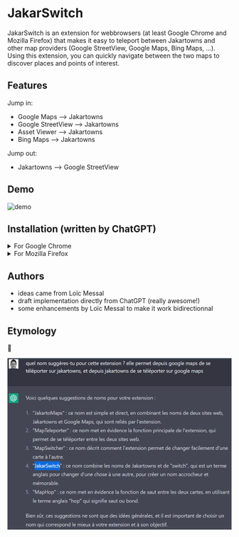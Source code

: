 # JakarSwitch

JakarSwitch is an extension for webbrowsers (at least Google Chrome and Mozilla Firefox) that makes it easy to teleport between Jakartowns and other map providers (Google StreetView, Google Maps, Bing Maps, ...). Using this extension, you can quickly navigate between the two maps to discover places and points of interest.

## Features
Jump in: 
- Google Maps --> Jakartowns
- Google StreetView --> Jakartowns
- Asset Viewer --> Jakartowns
- Bing Maps --> Jakartowns

Jump out:
- Jakartowns --> Google StreetView

## Demo
![demo](doc/demo_jakarswitch.gif)

## Installation (written by ChatGPT)

<details>
<summary>For Google Chrome</summary>
<p>
Here's how to install and activate the JakarSwitch extension from a zip file:

1. First, download the JakarSwitch extension zip file from a trusted source, such as the Jakarto Github.
2. Once the zip file is downloaded, extract it on your computer by right-clicking on it and selecting "Extract All".
3. Open Google Chrome and go to the "Settings" menu (represented by three vertical dots in the top right corner of the screen).
4. In the dropdown menu, select "More tools," then "Extensions".
5. Enable "developer mode" by clicking the corresponding button in the top right corner of the screen.
6. Click on the "Load unpacked extension" button that appears at the top of the screen.
7. In the file selection window that opens, navigate to the folder where you extracted the JakarSwitch extension files and select it.
8. Once you've selected the folder, click "Select folder" to load the extension into Chrome.
9. The JakarSwitch extension is now installed, but may not be automatically activated. To activate it, slide the switch next to "JakarSwitch" to the right to activate the extension.
10. The next time you visit Google StreetView or Jakartowns, the extension icon displayed in your toolbar will allow you to easily switch between the two sites.

It is important to note that installing an extension from a zip file can pose security risks, as it does not go through the validation and approval process of the Chrome Web Store. Therefore, it is important to download the zip file from a trusted source and verify that the extension is safe before installing it.
</p>
</details>

<details>
<summary>For Mozilla Firefox</summary>
<p>
Here's how to install and activate the JakarSwitch extension from a zip file:

1. First, download the JakarSwitch extension zip file from a trusted source, such as the Jakarto Github.
2. Once the zip file is downloaded, extract it on your computer by right-clicking on it and selecting "Extract All".
3. Open Firefox and go to the following webpage: [about:debugging#/runtime/this-firefox](about:debugging#/runtime/this-firefox)
4. Click on the "Load Temporary Add-on" button.
5. In the file selection window that opens, navigate to the folder where you extracted the JakarSwitch extension files and select the "manifest.json" file.
Once you've selected the manifest file, click "Open" to load the extension into Firefox.
6. The JakarSwitch extension is now installed and should be active.
7. The next time you visit Google StreetView or Jakartowns, the extension icon displayed in your toolbar will allow you to easily switch between the two sites.

It is important to note that installing an extension from a zip file can pose security risks, as it does not go through the validation and approval process of the Firefox Add-ons store. Therefore, it is important to download the zip file from a trusted source and verify that the extension is safe before installing it.
</p>
</details>



## Authors
- ideas came from Loïc Messal
- draft implementation directly from ChatGPT (really awesome!)
- some enhancements by Loïc Messal to make it work bidirectionnal

## Etymology

🤣

![chatgpt](doc/etymology.png)
